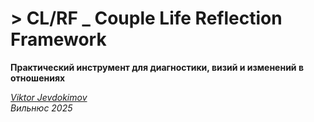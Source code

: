 <div style="page-break-before: always;"></div>

# > CL/RF _ Couple Life Reflection Framework

**Практический инструмент для диагностики, визий и изменений в отношениях**

_[Viktor Jevdokimov](https://www.linkedin.com/in/viktor-jevdokimov)_<br/>
_Вильнюс 2025_
